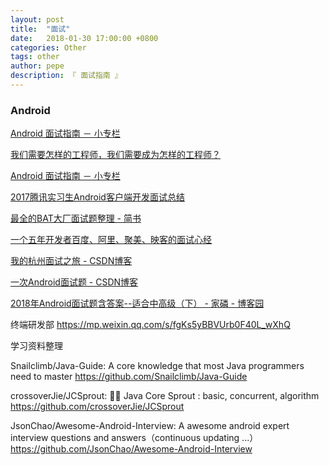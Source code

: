 ```yaml
---
layout: post
title:  "面试"
date:   2018-01-30 17:00:00 +0800
categories: Other
tags: other
author: pepe
description: 『 面试指南 』
---
```


### Android

[Android 面试指南 － 小专栏](https://xiaozhuanlan.com/android-interview)

[我们需要怎样的工程师，我们需要成为怎样的工程师？](https://zhuanlan.zhihu.com/p/30159850?utm_medium=social&utm_source=qq)

[Android 面试指南 － 小专栏](https://xiaozhuanlan.com/android-interview)

[2017腾讯实习生Android客户端开发面试总结](https://mp.weixin.qq.com/s/apmj8W9CEoktdlJklsYhcg)

[最全的BAT大厂面试题整理 - 简书](https://www.jianshu.com/p/c70989bd5f29)

[一个五年开发者百度、阿里、聚美、映客的面试心经](https://mp.weixin.qq.com/s?__biz=MzA5MzY4NTQwMA==&mid=2650995860&idx=1&sn=3f9bd584233d12963ce432d2c7e0222b&scene=0#rd)

[我的杭州面试之旅 - CSDN博客](https://blog.csdn.net/tyk0910/article/details/80993378)

[一次Android面试题 - CSDN博客](https://blog.csdn.net/lintax/article/details/55670583)

[2018年Android面试题含答案--适合中高级（下） - 家磷 - 博客园](https://www.cnblogs.com/huangjialin/p/8657696.html)

终端研发部
https://mp.weixin.qq.com/s/fgKs5yBBVUrb0F40L_wXhQ


学习资料整理

Snailclimb/Java-Guide: A core knowledge that most Java programmers need to master
https://github.com/Snailclimb/Java-Guide

crossoverJie/JCSprout: 👨‍🎓 Java Core Sprout : basic, concurrent, algorithm
https://github.com/crossoverJie/JCSprout

JsonChao/Awesome-Android-Interview: A awesome android expert interview questions and answers（continuous updating ...）
https://github.com/JsonChao/Awesome-Android-Interview







